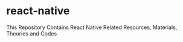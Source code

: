 # react-native
This Repository Contains React Native Related Resources, Materials, Theories and Codes
